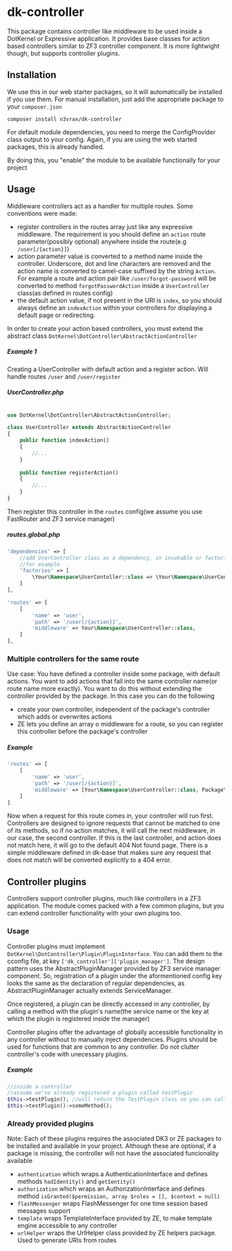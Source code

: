 # dk-controller

This package contains controller like middleware to be used inside a DotKernel or Expressive application. It provides base classes for action based controllers similar to ZF3 controller component. It is more lightwight though, but supports controller plugins.

## Installation

We use this in our web starter packages, so it will automatically be installed if you use them. For manual installation, just add the appropriate package to your `composer.json`

`composer install n3vrax/dk-controller`

For default module dependencies, you need to merge the ConfigProvider class output to your config. Again, if you are using the web started packages, this is already handled.

By doing this, you "enable" the module to be available functionally for your project

## Usage

Middleware controllers act as a handler for multiple routes. Some conventions were made:
- register controllers in the routes array just like any expressive middleware. The requirement is you should define an `action` route parameter(possibly optional) anywhere inside the route(e.g `/user[/{action}]`)
- action parameter value is converted to a method name inside the controller. Underscore, dot and line characters are removed and the action name is converted to camel-case suffixed by the string `Action`. For example a route and action pair like `/user/forgot-password` will be converted to method `forgotPasswordAction` inside a `UserController` class(as defined in routes config)
- the default action value, if not present in the URI is `index`, so you should always define an `indexAction` within your controllers for displaying a default page or redirecting.

In order to create your action based controllers, you must extend the abstract class `DotKernel\DotController\AbstractActionController`

##### Example 1
Creating a UserController with default action and a register action. Will handle routes `/user` and `/user/register`
##### UserController.php
```php

use DotKernel\DotController\AbstractActionController;

class UserController extends AbstractActionController
{
    public function indexAction()
    {
        //...
    }
    
    public function registerAction()
    {
        //...
    }
}
```

Then register this controller in the `routes` config(we assume you use FastRouter and ZF3 service manager)
##### routes.global.php
```php
'dependencies' => [
    //add UserController class as a dependency, in invokable or factories etc.
    //for example
    'factories' => [
        \Your\Namespace\UserContoller::class => \Your\Namespace\UserContollerFactory::class, 
    ]
],

'routes' => [
    [
        'name' => 'user',
        'path' => '/user[/{action}]',
        'middleware' => Your\Namespace\UserController::class,
    ]
],
```

### Multiple controllers for the same route

Use case: You have defined a controller inside some package, with default actions. You want to add actions that fall into the same controller name(or route name more exactly). You want to do this without extending the controller provided by the package. In this case you can do the following
- create your own controller, independent of the package's controller which adds or overwrites actions
- ZE lets you define an array o middleware for a route, so you can register this controller before the package's controller

##### Example
```php
'routes' => [
    [
        'name' => 'user',
        'path' => '/user[/{action}]',
        'middleware' => [Your\Namespace\UserController::class, Package\UserController::class],
    ]
]
```

Now when a request for this route comes in, your controller will run first. Controllers are designed to ignore requests that cannot be matched to one of its methods, so if no action matches, it will call the next middleware, in our case, the second controller. If this is the last controller, and action does not match here, it will go to the default 404 Not found page. There is a simple middleware defined in dk-base that makes sure any request that does not match will be converted explicitly to a 404 error.

## Controller plugins

Controllers support controller plugins, much like controllers in a ZF3 application. The module comes packed with a few common plugins, but you can extend controller functionality with your own plugins too.

### Usage

Controller plugins must implement `DotKernel\DotController\Plugin\PluginInterface`. You can add them to the cconfig file, at key `['dk_controller']['plugin_manager']`. The design pattern uses the AbstractPluginManager provided by ZF3 service manager component. So, registration of a plugin under the aformentioned config key looks the same as the declaration of regular dependencies, as AbstractPluginManager actually extends ServiceManager.

Once registered, a plugin can be directly accessed in any controller, by calling a method with the plugin's name(the service name or the key at which the plugin is registered inside the manager)

Controller plugins offer the advantage of globally accessible functionality in any controller without to manually inject dependencies. Plugins should be used for functions that are common to any controller. Do not clutter controller's code with unecessary plugins.

##### Example
```php
//inside a controller
//assume we've already registered a plugin called testPlugin
$this->testPlugin(); //will return the TestPlugin class so you can call any public defined method on it
$this->testPlugin()->someMethod();
```

### Already provided plugins
Note: Each of these plugins requires the associated DK3 or ZE packages to be installed and available in your project.
Although these are optional, if a package is missing, the controller will not have the associated funcionality available

- `authentication` which wraps a AuthenticationInterface and defines methods `hadIdentity()` and `getIentity()`
- `authorization` which wraps an AuthorizationInterface and defines method `isGranted($permission, array $roles = [], $context = null)`
- `flashMessenger` wraps FlashMessenger for one time session based messages support
- `template` wraps TemplateInterface provided by ZE, to make template engine accessible to any controller
- `urlHelper` wraps the UrlHelper class provided by ZE helpers package. Used to generate URIs from routes
